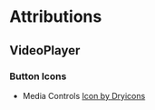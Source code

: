 # Attributions

## VideoPlayer

### Button Icons
* Media Controls <a href='https://dryicons.com/free-icons/media-player-icons'> Icon by Dryicons </a>
